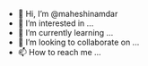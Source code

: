 - 👋 Hi, I’m @maheshinamdar
- 👀 I’m interested in ...
- 🌱 I’m currently learning ...
- 💞️ I’m looking to collaborate on ...
- 📫 How to reach me ...

<!---
maheshinamdar/maheshinamdar is a ✨ special ✨ repository because its `README.md` (this file) appears on your GitHub profile.
You can click the Preview link to take a look at your changes.
--->
